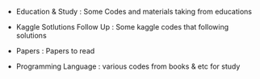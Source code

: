 ﻿- Education & Study
 : Some Codes and materials taking from educations

- Kaggle Sotlutions Follow Up
 : Some kaggle codes that following solutions

- Papers
 : Papers to read

- Programming Language
 : various codes from books & etc for study